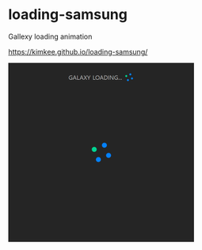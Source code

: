 # loading-samsung
<!-- // -->
Gallexy loading animation


https://kimkee.github.io/loading-samsung/

<img src="./img_1.png" width="375">